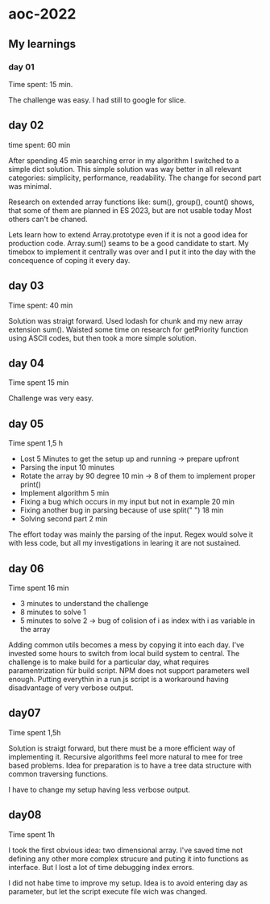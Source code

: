 # aoc-2022

## My learnings 

### day 01 

Time spent: 15 min.

The challenge was easy. I had still to google for slice. 

## day 02

time spent: 60 min

After spending 45 min searching error in my algorithm I switched to a simple dict solution.
This simple solution was way better in all relevant categories: simplicity, performance, readability.
The change for second part was minimal.

Research on extended array functions like: sum(), group(), count() shows, that some of them are planned in ES 2023, but are not usable today
Most others can't be chaned. 

Lets learn how to extend Array.prototype even if it is not a good idea for production code. Array.sum() seams to be a good candidate to start.
My timebox to implement it centrally was over and I put it into the day with the concequence of coping it every day.

## day 03

Time spent: 40 min

Solution was straigt forward. Used lodash for chunk and my new array extension sum().
Waisted some time on research for getPriority function using ASCII codes, but then took a more simple solution.

## day 04

Time spent 15 min

Challenge was very easy.

## day 05

Time spent 1,5 h

* Lost 5 Minutes to get the setup up and running -> prepare upfront
* Parsing the input 10 minutes
* Rotate the array by 90 degree 10 min -> 8 of them to implement proper print()
* Implement algorithm 5 min
* Fixing a bug which occurs in my input but not in example 20 min
* Fixing another bug in parsing because of use split("    ") 18 min
* Solving second part 2 min

The effort today was mainly the parsing of the input. 
Regex would solve it with less code, but all my investigations in learing it are not sustained.

## day 06

Time spent 16 min 

* 3 minutes to understand the challenge
* 8 minutes to solve 1
* 5 minutes to solve 2 -> bug of colision of i as index with i as variable in the array

Adding common utils becomes a mess by copying it into each day. 
I've invested some hours to switch from local build system to central. The challenge is to make build for a particular day, what requires
paramentrization für build script. NPM does not support parameters well enough.
Putting everythin in a run.js script is a workaround having disadvantage of very verbose output.

## day07

Time spent 1,5h

Solution is straigt forward, but there must be a more efficient way of implementing it.
Recursive algorithms feel more natural to mee for tree based problems. 
Idea for preparation is to have a tree data structure with common traversing functions.

I have to change my setup having less verbose output.

## day08

Time spent 1h

I took the first obvious idea: two dimensional array. I've saved time not defining any other more complex strucure and puting it into functions as interface. But I lost a lot of time debugging index errors.

I did not habe time to improve my setup. Idea is to avoid entering day as parameter, but let the script execute file wich was changed.